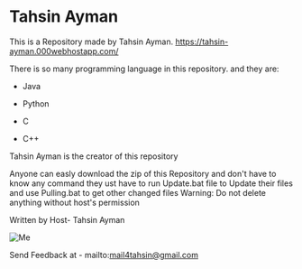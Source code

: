 # Tahsin Ayman
This is a Repository made by Tahsin Ayman.
https://tahsin-ayman.000webhostapp.com/

There is so many programming language in this repository.
and they are:

  - Java

  - Python

  - C

  - C++

Tahsin Ayman is the creator of this repository

Anyone can easly download the zip of this Repository
and don't have to know any command
they ust have to run Update.bat file to Update their files
and use Pulling.bat to get other changed files
Warning: Do not delete anything without host's permission

Written by Host- Tahsin Ayman

![Me](https://user-images.githubusercontent.com/87863787/147767967-56aa52c4-bdac-401d-bc88-7098b8e7b752.jpg)

Send Feedback at - mailto:mail4tahsin@gmail.com
